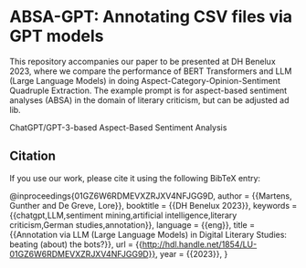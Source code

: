 # ABSA-GPT: Annotating CSV files via GPT models

This repository accompanies our paper to be presented at DH Benelux 2023, where we compare the performance of BERT Transformers and LLM (Large Language Models) in doing Aspect-Category-Opinion-Sentiment Quadruple Extraction. The example prompt is for aspect-based sentiment analyses (ABSA) in the domain of literary criticism, but can be adjusted ad lib. 

ChatGPT/GPT-3-based Aspect-Based Sentiment Analysis

## Citation

If you use our work, please cite it using the following BibTeX entry:

@inproceedings{01GZ6W6RDMEVXZRJXV4NFJGG9D,
  author       = {{Martens, Gunther and De Greve, Lore}},
  booktitle    = {{DH Benelux 2023}},
  keywords     = {{chatgpt,LLM,sentiment mining,artificial intelligence,literary criticism,German studies,annotation}},
  language     = {{eng}},
  title        = {{Annotation via LLM (Large Language Models) in Digital Literary Studies: beating (about) the bots?}},
  url          = {{http://hdl.handle.net/1854/LU-01GZ6W6RDMEVXZRJXV4NFJGG9D}},
  year         = {{2023}},
}
